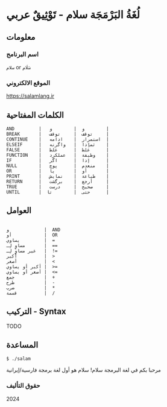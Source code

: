 # لُغَةُ البَرْمَجَة سلام - تَوْثِيقٌ عربي

## معلومات

### اسم البرنامج

`سلام` or `سَلَام` 

### الموقع الالكتروني

<https://salamlang.ir>

## الكلمات المفتاحية

```
AND         |   و  |        و        |
BREAK       |   توقف  |     توقف     |
CONTINUE    |   استمرار  |    ادامه  |
ELSEIF      |   ثمإذا  |   واگرنه    |
FALSE       |   غلط  |      غلط      |
FUNCTION    |   وظيفة  |   عملکرد    |
IF          |   إذا  |      اگر      |
NULL        |   منعدم  |      پوچ    |
OR          |   أو  |       یا       |
PRINT       |   طباعة  |    نمایش    |
RETURN      |   أرجع  |    برگشت     |
TRUE        |   صحيح  |     درست     |
UNTIL       |  حتى  |        تا      |
```

## العوامل

```

و             |  AND
أو            |  OR
يساوي         |  =
مساوٍ لِـ       |  ==
غير مساوٍ لِـ   |  !=
أكبر          |  >
أصغر          |  <
أكبر أو يساوي |  >=
أصغر أو يساوي |  <=
جمع           |  +
طرح           |  -
ضرب           |  *
قسمة          |  /
```


## التركيب - Syntax

TODO

## المساعدة

```
$ ./salam
```

مرحبا بكم في لغة البرمجة سلام! 
سلام هو أول لغة برمجة فارسية/إيرانية 


### حقوق التأليف

2024
